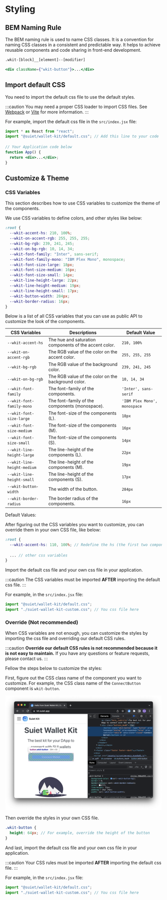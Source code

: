 # Styling

## BEM Naming Rule

The BEM naming rule is used to name CSS classes. It is a convention for naming CSS classes in a consistent and predictable way. It helps to achieve reusable components and code sharing in front-end development.

```txt
.wkit-[block]__[element]--[modifier]
```

```jsx
<div className={"wkit-button"}>...</div>
```

## Import default CSS

You need to import the default css file to use the default styles.

:::caution
You may need a proper CSS loader to import CSS files. See [Webpack](https://webpack.js.org/loaders/css-loader/) or [Vite](https://vitejs.dev/guide/features.html#css) for more information.
:::

For example, import the default css file in the `src/index.jsx` file:

```jsx title="src/index.jsx"
import * as React from "react";
import "@suiet/wallet-kit/default.css"; // Add this line to your code

// Your Application code below
function App() {
  return <div>...</div>;
}
```

## Customize & Theme

### CSS Variables

This section describes how to use CSS variables to customize the theme of the components.

We use CSS variables to define colors, and other styles like below:

```css
:root {
  --wkit-accent-hs: 210, 100%;
  --wkit-on-accent-rgb: 255, 255, 255;
  --wkit-bg-rgb: 239, 241, 245;
  --wkit-on-bg-rgb: 10, 14, 34;
  --wkit-font-family: "Inter", sans-serif;
  --wkit-font-family-mono: "IBM Plex Mono", monospace;
  --wkit-font-size-large: 18px;
  --wkit-font-size-medium: 16px;
  --wkit-font-size-small: 14px;
  --wkit-line-height-large: 22px;
  --wkit-line-height-medium: 19px;
  --wkit-line-height-small: 17px;
  --wkit-button-width: 284px;
  --wkit-border-radius: 16px;
}
```

Below is a list of all CSS variables that you can use as public API to customize the look of the components.

| CSS Variables               | Descriptions                                           | Default Value                |
| --------------------------- | ------------------------------------------------------ | ---------------------------- |
| `--wkit-accent-hs`          | The hue and saturation components of the accent color. | `210, 100%`                  |
| `--wkit-on-accent-rgb`      | The RGB value of the color on the accent color.        | `255, 255, 255`              |
| `--wkit-bg-rgb`             | The RGB value of the background color.                 | `239, 241, 245`              |
| `--wkit-on-bg-rgb`          | The RGB value of the color on the background color.    | `10, 14, 34`                 |
| `--wkit-font-family`        | The font-family of the components.                     | `'Inter', sans-serif`        |
| `--wkit-font-family-mono`   | The font-family of the components (monospace).         | `'IBM Plex Mono', monospace` |
| `--wkit-font-size-large`    | The font-size of the components (L).                   | `18px`                       |
| `--wkit-font-size-medium`   | The font-size of the components (M).                   | `16px`                       |
| `--wkit-font-size-small`    | The font-size of the components (S).                   | `14px`                       |
| `--wkit-line-height-large`  | The line-height of the components (L).                 | `22px`                       |
| `--wkit-line-height-medium` | The line-height of the components (M).                 | `19px`                       |
| `--wkit-line-height-small`  | The line-height of the components (S).                 | `17px`                       |
| `--wkit-button-width`       | The width of the button.                               | `284px`                      |
| `--wkit-border-radius`      | The border radius of the components.                   | `16px`                       |

Default Values:

After figuring out the CSS variables you want to customize, you can override them in your own CSS file, like below:

```scss title="./suiet-wallet-kit-custom.css"
:root {
  --wkit-accent-hs: 110, 100%; // Redefine the hs (the first two components of hsl) of the accent color

  ... // other css variables
}
```

Import the default css file and your own css file in your application.

:::caution
The CSS variables must be imported **AFTER** importing the default css file.
:::

For example, in the `src/index.jsx` file:

```jsx title="src/index.jsx"
import "@suiet/wallet-kit/default.css";
import "./suiet-wallet-kit-custom.css"; // You css file here
```

### Override (Not recommended)

When CSS variables are not enough, you can customize the styles by importing the css file and overriding our default CSS rules.

:::caution
**Override our default CSS rules is not recommended because it is not easy to maintain.** If you have any questions or feature requests, please contact us.
:::

Fellow the steps below to customize the styles:

First, figure out the CSS class name of the component you want to customize. For example, the CSS class name of the `ConnectButton` component is `wkit-button`.

![customize-css-instruction](../../static/img/customize-css-instruction.png)

Then override the styles in your own CSS file.

```scss title="./suiet-wallet-kit-custom.css"
.wkit-button {
  height: 64px; // For example, override the height of the button
}
```

And last, import the default css file and your own css file in your application.

:::caution
Your CSS rules must be imported **AFTER** importing the default css file.
:::

For example, in the `src/index.jsx` file:

```jsx title="src/index.jsx"
import "@suiet/wallet-kit/default.css";
import "./suiet-wallet-kit-custom.css"; // You css file here
```
